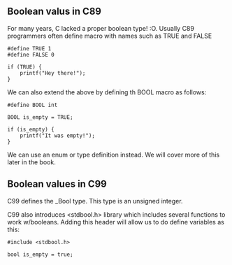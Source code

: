 ## Boolean valus in C89

For many years, C lacked a proper boolean type! :O. Usually C89 programmers often define
macro with names such as TRUE and FALSE

```
#define TRUE 1
#define FALSE 0

if (TRUE) {
	printf("Hey there!");
}
```

We can also extend the above by defining th BOOL macro as follows:

```
#define BOOL int

BOOL is_empty = TRUE;

if (is_empty) {
	printf("It was empty!");
}
```

We can use an enum or type definition instead. We will cover more of this later in the book.

## Boolean values in C99

C99 defines the _Bool type. This type is an unsigned integer.

C99 also introduces <stdbool.h> library which includes several functions to work w/booleans. Adding this header
will allow us to do define variables as this:

```
#include <stdbool.h>

bool is_empty = true;
```
